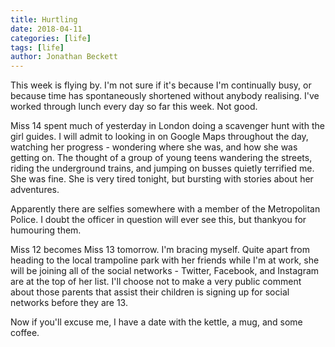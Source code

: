 ```yaml
---
title: Hurtling
date: 2018-04-11
categories: [life]
tags: [life]
author: Jonathan Beckett
---
```


This week is flying by. I'm not sure if it's because I'm continually busy, or because time has spontaneously shortened without anybody realising. I've worked through lunch every day so far this week. Not good.

Miss 14 spent much of yesterday in London doing a scavenger hunt with the girl guides. I will admit to looking in on Google Maps throughout the day, watching her progress - wondering where she was, and how she was getting on. The thought of a group of young teens wandering the streets, riding the underground trains, and jumping on busses quietly terrified me. She was fine. She is very tired tonight, but bursting with stories about her adventures.

Apparently there are selfies somewhere with a member of the Metropolitan Police. I doubt the officer in question will ever see this, but thankyou for humouring them.

Miss 12 becomes Miss 13 tomorrow. I'm bracing myself. Quite apart from heading to the local trampoline park with her friends while I'm at work, she will be joining all of the social networks - Twitter, Facebook, and Instagram are at the top of her list. I'll choose not to make a very public comment about those parents that assist their children is signing up for social networks before they are 13.

Now if you'll excuse me, I have a date with the kettle, a mug, and some coffee.